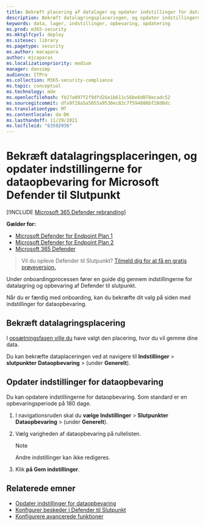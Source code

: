 ```yaml
---
title: Bekræft placering af datalager og opdater indstillinger for dataopbevaring
description: Bekræft datalagringsplaceringen, og opdater indstillingerne for dataopbevaring for Microsoft Defender til Slutpunkt
keywords: data, lager, indstillinger, opbevaring, opdatering
ms.prod: m365-security
ms.mktglfcycl: deploy
ms.sitesec: library
ms.pagetype: security
ms.author: macapara
author: mjcaparas
ms.localizationpriority: medium
manager: dansimp
audience: ITPro
ms.collection: M365-security-compliance
ms.topic: conceptual
ms.technology: mde
ms.openlocfilehash: fb27a097f2f9dfd26e1b611c56be6d078ecadc52
ms.sourcegitcommit: dfa9f28a5a5055a9530ec82c7f594808bf28d0dc
ms.translationtype: MT
ms.contentlocale: da-DK
ms.lasthandoff: 11/29/2021
ms.locfileid: "63592936"
---
```

# <a name="verify-data-storage-location-and-update-data-retention-settings-for-microsoft-defender-for-endpoint"></a>Bekræft datalagringsplaceringen, og opdater indstillingerne for dataopbevaring for Microsoft Defender til Slutpunkt

[!INCLUDE [Microsoft 365 Defender rebranding](../../includes/microsoft-defender.md)]


**Gælder for:**
- [Microsoft Defender for Endpoint Plan 1](https://go.microsoft.com/fwlink/p/?linkid=2154037)
- [Microsoft Defender for Endpoint Plan 2](https://go.microsoft.com/fwlink/p/?linkid=2154037)
- [Microsoft 365 Defender](https://go.microsoft.com/fwlink/?linkid=2118804)


> Vil du opleve Defender til Slutpunkt? [Tilmeld dig for at få en gratis prøveversion.](https://signup.microsoft.com/create-account/signup?products=7f379fee-c4f9-4278-b0a1-e4c8c2fcdf7e&ru=https://aka.ms/MDEp2OpenTrial?ocid=docs-wdatp-gensettings-abovefoldlink)

Under onboardingprocessen fører en guide dig gennem indstillingerne for datalagring og opbevaring af Defender til slutpunkt. 

Når du er færdig med onboarding, kan du bekræfte dit valg på siden med indstillinger for dataopbevaring.

## <a name="verify-data-storage-location"></a>Bekræft datalagringsplacering
I [opsætningsfasen ville du](production-deployment.md) have valgt den placering, hvor du vil gemme dine data. 


Du kan bekræfte dataplaceringen ved at navigere til **Indstillinger** \> **slutpunkter** **Dataopbevaring** \> (under **Generelt**).


## <a name="update-data-retention-settings"></a>Opdater indstillinger for dataopbevaring

Du kan opdatere indstillingerne for dataopbevaring. Som standard er en opbevaringsperiode på 180 dage. 

1. I navigationsruden skal du **vælge Indstillinger** \> **Slutpunkter** **Dataopbevaring** \> (under **Generelt**).

2. Vælg varigheden af dataopbevaring på rullelisten.

    > [!NOTE]
    > Andre indstillinger kan ikke redigeres.

3. Klik **på Gem indstillinger**.

## <a name="related-topics"></a>Relaterede emner
- [Opdater indstillinger for dataopbevaring](data-retention-settings.md)
- [Konfigurer beskeder i Defender til Slutpunkt](configure-email-notifications.md)
- [Konfigurere avancerede funktioner](advanced-features.md)
